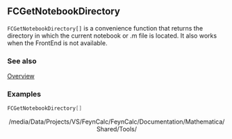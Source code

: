 ## FCGetNotebookDirectory

`FCGetNotebookDirectory[]` is a convenience function that returns the directory in which the current notebook or .m file is located. It also works when the FrontEnd is not available.

### See also

[Overview](Extra/FeynCalc.md)

### Examples

```mathematica
FCGetNotebookDirectory[]
```

$$\text{/media/Data/Projects/VS/FeynCalc/FeynCalc/Documentation/Mathematica/Shared/Tools/}$$